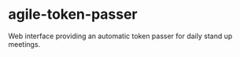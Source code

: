 agile-token-passer
==================

Web interface providing an automatic token passer for daily stand up meetings.
